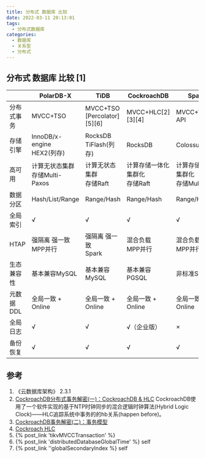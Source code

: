 ```yaml
---
title: 分布式 数据库 比较 
date: 2022-03-11 20:13:01
tags:
  - 分布式数据库
categories:  
  - 数据库
  - 关系型
  - 分布式
---
```


<p></p>
<!-- more -->



## 分布式 数据库 比较 [1]

|            | PolarDB-X                         | TiDB                        | CockroachDB                        | Spanner                                   |
| ---------- | --------------------------------- | --------------------------- | ---------------------------------- | ----------------------------------------- |
| 分布式事务 | MVCC+TSO                          | MVCC+TSO [Percolator][5][6] | MVCC+HLC[2][3][4]                  | MVCC+TrueTime API                         |
| 存储引擎   | InnoDB/x-engine<br> HEX2(列存)    | RocksDB<br/>TiFlash(列存)   | RocksDB                            | Colossus                                  |
| 高可用     | 计算无状态集群<br>存储Multi-Paxos | 计算无状态集群<br>存储Raft  | 计算存储一体化 集群化 <br>存储Raft | 计算存储一体化 集群化 <br>存储Multi-Paxos |
| 数据分区   | Hash/List/Range                   | Range/Hash                  | Range/Hash                         | Range/Hash                                |
| 全局索引   | √                                 | √                           | √                                  | √                                         |
| HTAP       | 强隔离 强一致<br>MPP并行          | 强隔离 强一致<br>Spark      | 混合负载<br> MPP并行               | 混合负载<br> MPP并行                      |
| 生态兼容性 | 基本兼容MySQL                     | 基本兼容MySQL               | 基本兼容PGSQL                      | 非标准SQL                                 |
| 元数据DDL  | 全局一致 + Online                 | 全局一致 + Online           | 全局一致 + Online                  | 全局一致 + Online                         |
| 全局日志   | √                                 | √                           | √（企业版）                        | ×                                         |
| 备份恢复   | √                                 | √                           | √                                  | √                                         |



## 参考

1. 《云数据库架构》 2.3.1
2. [CockroachDB分布式事务解密(一)：CockroachDB & HLC](https://www.modb.pro/db/84156)
   CockroachDB使用了一个软件实现的基于NTP时钟同步的混合逻辑时钟算法(Hybrid Logic Clock)——HLC追踪系统中事务的的hb关系(happen before)。
3. [CockroachDB事务解密(二)：事务模型](https://www.modb.pro/db/84153)
4. [Cockroach  HLC](https://github.com/cockroachdb/cockroach/blob/master/pkg/util/hlc/hlc.go)
5. {% post_link 'tikvMVCCTransaction' %}
6. {% post_link 'distributedDatabaseGlobalTime' %}  self
7. {% post_link ''globalSecondaryIndex %} self



